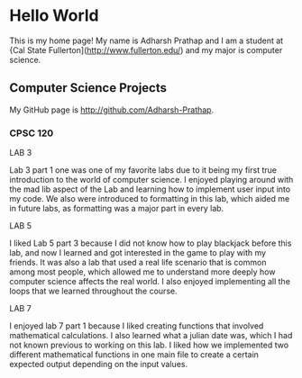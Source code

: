 # Hello World

This is my home page! My name is Adharsh Prathap and I am a student at {Cal State Fullerton](http://www.fullerton.edu/) and my major is computer science.

## Computer Science Projects

My GitHub page is http://github.com/Adharsh-Prathap.

### CPSC 120

LAB 3

Lab 3 part 1 one was one of my favorite labs due to it being my first true introduction to the world of computer science. I enjoyed playing around with 
the mad lib aspect of the Lab and learning how to implement user input into my code. We also were introduced to formatting in this lab, which aided me 
in future labs, as formatting was a major part in every lab. 

LAB 5

I liked Lab 5 part 3 because I did not know how to play blackjack before this lab, and now I learned and got interested in the game to play with my friends.
It was also a lab that used a real life scenario that is common among most people, which allowed me to understand more deeply how computer science affects 
the real world. I also enjoyed implementing all the loops that we learned throughout the course. 

LAB 7

I enjoyed lab 7 part 1 because I liked creating functions that involved mathematical calculations. I also learned what a julian date was, which I had not 
known previous to working on this lab. I liked how we implemented two different mathematical functions in one main file to create a certain expected output 
depending on the input values. 
